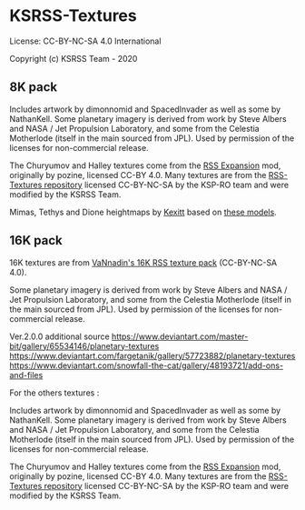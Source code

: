 # KSRSS-Textures

License: CC-BY-NC-SA 4.0 International

Copyright (c) KSRSS Team - 2020

## 8K pack

Includes artwork by dimonnomid and SpacedInvader as well as some by NathanKell.
Some planetary imagery is derived from work by Steve Albers and NASA / Jet Propulsion Laboratory, and some from the Celestia Motherlode (itself in the main sourced from JPL). Used by permission of the licenses for non-commercial release.

The Churyumov and Halley textures come from the [RSS Expansion](https://github.com/PhineasFreak/RSSExpansion) mod, originally by pozine, licensed CC-BY 4.0.
Many textures are from the [RSS-Textures repository](https://github.com/KSP-RO/RSS-Textures) licensed CC-BY-NC-SA by the KSP-RO team and were modified by the KSRSS Team.

Mimas, Tethys and Dione heightmaps by [Kexitt](https://www.deviantart.com/kexitt/art/Dione-Tethys-and-Mimas-Bump-Maps-647385511) based on [these models](https://3d-asteroids.space/moons/).

## 16K pack

16K textures are from [VaNnadin's 16K RSS texture pack](https://forum.kerbalspaceprogram.com/index.php?/topic/191018-vannadins-16k-rss-texture-pack-18x-support-update220-18-feb-2020/) (CC-BY-NC-SA 4.0).


Some planetary imagery is derived from work by Steve Albers and NASA / Jet Propulsion Laboratory, and some from the Celestia Motherlode (itself in the main sourced from JPL). Used by permission of the licenses for non-commercial release.

Ver.2.0.0 additional source
https://www.deviantart.com/master-bit/gallery/65534146/planetary-textures
https://www.deviantart.com/fargetanik/gallery/57723882/planetary-textures
https://www.deviantart.com/snowfall-the-cat/gallery/48193721/add-ons-and-files

For the others textures :

Includes artwork by dimonnomid and SpacedInvader as well as some by NathanKell.
Some planetary imagery is derived from work by Steve Albers and NASA / Jet Propulsion Laboratory, and some from the Celestia Motherlode (itself in the main sourced from JPL). Used by permission of the licenses for non-commercial release.

The Churyumov and Halley textures come from the [RSS Expansion](https://github.com/PhineasFreak/RSSExpansion) mod, originally by pozine, licensed CC-BY 4.0.
Many textures are from the [RSS-Textures repository](https://github.com/KSP-RO/RSS-Textures) licensed CC-BY-NC-SA by the KSP-RO team and were modified by the KSRSS Team.
